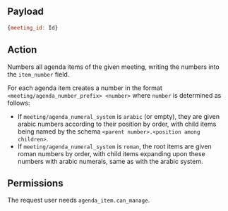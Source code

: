 ## Payload
```js
{meeting_id: Id}
```

## Action
Numbers all agenda items of the given meeting, writing the numbers into the `item_number` field.

For each agenda item creates a number in the format `<meeting/agenda_number_prefix> <number>` where `number` is determined as follows:
- If `meeting/agenda_numeral_system` is `arabic` (or empty), they are given arabic numbers according to their position by order, with child items being named by the schema `<parent number>.<position among children>`.
- If `meeting/agenda_numeral_system` is `roman`, the root items are given roman numbers by order, with child items expanding upon these numbers with arabic numerals, same as with the arabic system.

## Permissions
The request user needs `agenda_item.can_manage`.
